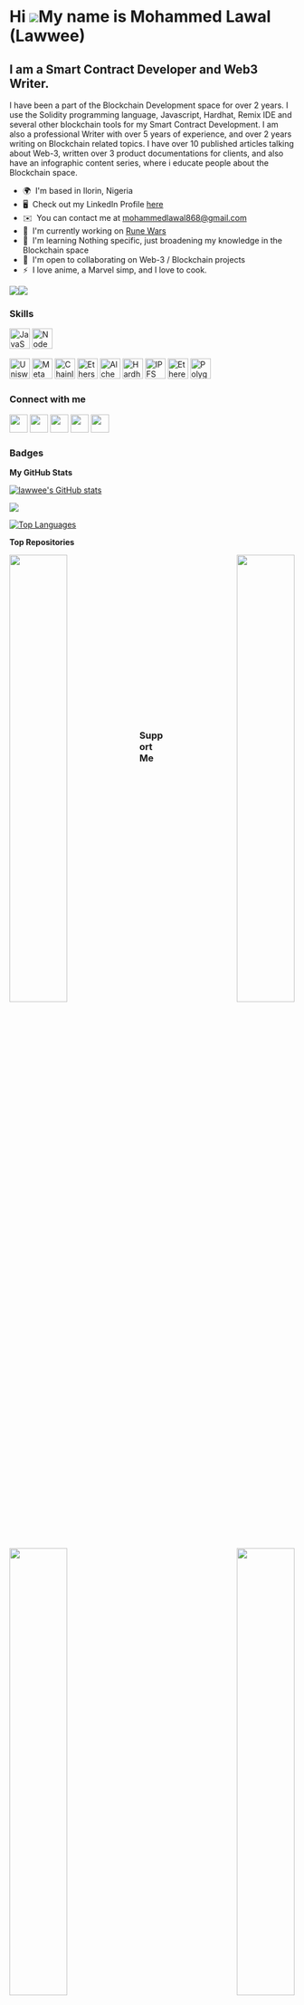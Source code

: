 Hi ![](https://user-images.githubusercontent.com/18350557/176309783-0785949b-9127-417c-8b55-ab5a4333674e.gif)My name is Mohammed Lawal (Lawwee)
======================================================================================================================================

I am a Smart Contract Developer and Web3 Writer.
------------------------------------------------------------

I have been a part of the Blockchain Development space for over 2 years. I use the Solidity programming language, Javascript, Hardhat, Remix IDE and several other blockchain tools for my Smart Contract Development. I am also a professional Writer with over 5 years of experience, and over 2 years writing on Blockchain related topics. I have over 10 published articles talking about Web-3, written over 3 product documentations for clients, and also have an infographic content series, where i educate people about the Blockchain space.

* 🌍  I'm based in Ilorin, Nigeria
* 🖥️  Check out my LinkedIn Profile [here](http://https://linkedin.com/in/mohammed-lawal)
* ✉️  You can contact me at [mohammedlawal868@gmail.com](mailto:mohammedlawal868@gmail.com)
* 🚀  I'm currently working on [Rune Wars](http://www.figma.com/file/LMqUy0fpJV3XmRWZU6ybaq/RuneWars?node-id=15%3A8)
* 🧠  I'm learning Nothing specific, just broadening my knowledge in the Blockchain space
* 🤝  I'm open to collaborating on Web-3 / Blockchain projects
* ⚡  I love anime, a Marvel simp, and I love to cook.

<a href="https://www.twitter.com/lawaldafuture1" target="_blank" rel="noreferrer"><img
src="https://img.shields.io/twitter/follow/lawaldafuture1?logo=twitter&style=for-the-badge&color=facc15&labelColor=1c1917"
/></a><a href="https://www.github.com/lawwee" target="_blank" rel="noreferrer"><img
src="https://img.shields.io/github/followers/lawwee?logo=github&style=for-the-badge&color=facc15&labelColor=1c1917" /></a>

### Skills

<p align="left">
<a href="https://developer.mozilla.org/en-US/docs/Web/JavaScript" target="_blank" rel="noreferrer"><img src="https://raw.githubusercontent.com/danielcranney/readme-generator/main/public/icons/skills/javascript-colored.svg" width="36" height="36" alt="JavaScript" /></a>
<a href="https://nodejs.org/en/" target="_blank" rel="noreferrer"><img src="https://raw.githubusercontent.com/danielcranney/readme-generator/main/public/icons/skills/nodejs-colored.svg" width="36" height="36" alt="NodeJS" /></a>

<a href="https://uniswap.org/" target="_blank" rel="noreferrer"><img src="https://raw.githubusercontent.com/danielcranney/readme-generator/main/public/icons/skills/uniswap-colored.svg" width="36" height="36" alt="Uniswap" /></a>
<a href="https://metamask.io/" target="_blank" rel="noreferrer"><img src="https://raw.githubusercontent.com/danielcranney/readme-generator/main/public/icons/skills/metamask-colored.svg" width="36" height="36" alt="MetaMask" /></a>
<a href="https://chain.link/" target="_blank" rel="noreferrer"><img src="https://raw.githubusercontent.com/danielcranney/readme-generator/main/public/icons/skills/chainlink-colored.svg" width="36" height="36" alt="Chainlink" /></a>
<a href="https://ethers.io" target="_blank" rel="noreferrer"><img src="https://raw.githubusercontent.com/danielcranney/readme-generator/main/public/icons/skills/ethers-colored.svg" width="36" height="36" alt="Ethers" /></a>
<a href="https://docs.alchemy.com/alchemy/documentation/alchemy-web3" target="_blank" rel="noreferrer"><img src="https://raw.githubusercontent.com/danielcranney/readme-generator/main/public/icons/skills/alchemy-colored.svg" width="36" height="36" alt="Alchemy" /></a>
<a href="https://hardhat.org/" target="_blank" rel="noreferrer"><img src="https://raw.githubusercontent.com/danielcranney/readme-generator/main/public/icons/skills/hardhat-colored.svg" width="36" height="36" alt="Hardhat" /></a>
<a href="https://ipfs.io/" target="_blank" rel="noreferrer"><img src="https://raw.githubusercontent.com/danielcranney/readme-generator/main/public/icons/skills/ipfs-colored-dark.svg" width="36" height="36" alt="IPFS" /></a>
<a href="https://ethereum.org/en/" target="_blank" rel="noreferrer"><img src="https://raw.githubusercontent.com/danielcranney/readme-generator/main/public/icons/skills/ethereum-colored.svg" width="36" height="36" alt="Ethereum" /></a>
<a href="https://polygon.technology/" target="_blank" rel="noreferrer"><img src="https://raw.githubusercontent.com/danielcranney/readme-generator/main/public/icons/skills/polygon-colored.svg" width="36" height="36" alt="Polygon" /></a>
</p>


### Connect with me

<p align="left"> <a href="https://discord.com/users/lawwee" target="_blank" rel="noreferrer"><img src="https://raw.githubusercontent.com/danielcranney/readme-generator/main/public/icons/socials/discord.svg" width="32" height="32" /></a> 
  <a href="https://www.github.com/lawwee" target="_blank" rel="noreferrer"><img src="https://raw.githubusercontent.com/danielcranney/readme-generator/main/public/icons/socials/github-dark.svg" width="32" height="32" /></a> <a href="https://www.linkedin.com/in/mohammed-lawal" target="_blank" rel="noreferrer"><img src="https://raw.githubusercontent.com/danielcranney/readme-generator/main/public/icons/socials/linkedin.svg" width="32" height="32" /></a> <a href="http://www.medium.com/Lawwee" target="_blank" rel="noreferrer"><img src="https://raw.githubusercontent.com/danielcranney/readme-generator/main/public/icons/socials/medium-dark.svg" width="32" height="32" /></a> <a href="https://www.twitter.com/lawaldafuture1" target="_blank" rel="noreferrer"><img src="https://raw.githubusercontent.com/danielcranney/readme-generator/main/public/icons/socials/twitter.svg" width="32" height="32" /></a></p>

### Badges

<b>My GitHub Stats</b>

<a href="http://www.github.com/lawwee"><img src="https://github-readme-stats.vercel.app/api?username=lawwee&show_icons=true&hide=&count_private=true&title_color=facc15&text_color=0891b2&icon_color=facc15&bg_color=1c1917&hide_border=true&show_icons=true" alt="lawwee's GitHub stats" /></a>

<a href="http://www.github.com/lawwee"><img src="https://github-readme-streak-stats.herokuapp.com/?user=lawwee&stroke=0891b2&background=1c1917&ring=facc15&fire=facc15&currStreakNum=0891b2&currStreakLabel=facc15&sideNums=0891b2&sideLabels=0891b2&dates=0891b2&hide_border=true" /></a>

<a href="https://github.com/lawwee" align="left"><img src="https://github-readme-stats.vercel.app/api/top-langs/?username=lawwee&langs_count=10&title_color=facc15&text_color=0891b2&icon_color=facc15&bg_color=1c1917&hide_border=true&locale=en&custom_title=Top%20%Languages" alt="Top Languages" /></a>

<b>Top Repositories</b>

<div width="100%" align="center"><a href="https://github.com/lawwee/Guesstimate" align="left"><img align="left" width="45%" src="https://github-readme-stats.vercel.app/api/pin/?username=lawwee&repo=Guesstimate&title_color=facc15&text_color=0891b2&icon_color=facc15&bg_color=1c1917&hide_border=true&locale=en" /></a><a href="https://github.com/lawwee/Crowd_Token" align="right"><img align="right" width="45%" src="https://github-readme-stats.vercel.app/api/pin/?username=lawwee&repo=Crowd_Token&title_color=facc15&text_color=0891b2&icon_color=facc15&bg_color=1c1917&hide_border=true&locale=en" /></a></div><br /><br /><br /><br /><br /><br /><br />

<br />

<div width="100%" align="center"><a href="https://github.com/lawwee/RuneToken" align="left"><img align="left" width="45%" src="https://github-readme-stats.vercel.app/api/pin/?username=lawwee&repo=RuneToken&title_color=facc15&text_color=0891b2&icon_color=facc15&bg_color=1c1917&hide_border=true&locale=en" /></a><a href="https://github.com/lawwee/Rune_Marketplace" align="right"><img align="right" width="45%" src="https://github-readme-stats.vercel.app/api/pin/?username=lawwee&repo=Rune_Marketplace&title_color=facc15&text_color=0891b2&icon_color=facc15&bg_color=1c1917&hide_border=true&locale=en" /></a></div><br /><br /><br /><br /><br />

<br /><br /><br />

### Support Me

<a href="https://www.buymeacoffee.com/lawwee"><img src="https://cdn.buymeacoffee.com/buttons/v2/default-yellow.png" width="200" /></a>
